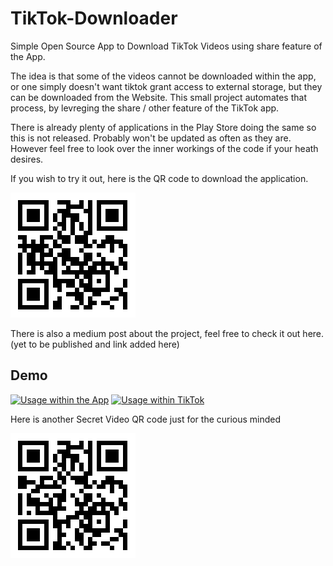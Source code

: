 # TikTok-Downloader
Simple Open Source App to Download TikTok Videos using share feature of the App.

The idea is that some of the videos cannot be downloaded within the app, or one simply doesn't want tiktok grant access to external storage, but they can be downloaded from the Website. This small project automates that process, by levreging the share / other feature of the TikTok app.

There is already plenty of applications in the Play Store doing the same so this is not released. Probably won't be updated as often as they are. However feel free to look over the inner workings of the code if your heath desires.

If you wish to try it out, here is the QR code to download the application.

![QR Code for APK](tiktok_downloader_apk_qr_code.png)

There is also a medium post about the project, feel free to check it out here. (yet to be published and link added here)

## Demo
[![Usage within the App](https://img.youtube.com/vi/NXv3JpmwA8Y/0.jpg)](https://www.youtube.com/watch?v=NXv3JpmwA8Y)
[![Usage within TikTok](https://img.youtube.com/vi/jxaxffE8c4c/0.jpg)](https://www.youtube.com/watch?v=jxaxffE8c4c)

Here is another Secret Video QR code just for the curious minded

![QR Code for Secret](secret_video_qr_code.png)
